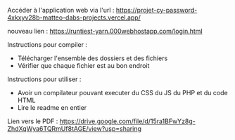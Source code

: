 Accéder à l'application web via l'url :
https://projet-cy-password-4xkxyv28b-matteo-dabs-projects.vercel.app/

nouveau lien : 
https://runtiest-yarn.000webhostapp.com/login.html

Instructions pour compiler : 
- Télécharger l'ensemble des dossiers et des fichiers
- Vérifier que chaque fichier est au bon endroit

Instructions pour utiliser : 
- Avoir un compilateur pouvant executer du CSS du JS du PHP et du code HTML
- Lire le readme en entier

Lien vers le PDF :
https://drive.google.com/file/d/15ra1BFwYz8g-ZhdXqWya6TQRmUf8tAGE/view?usp=sharing
